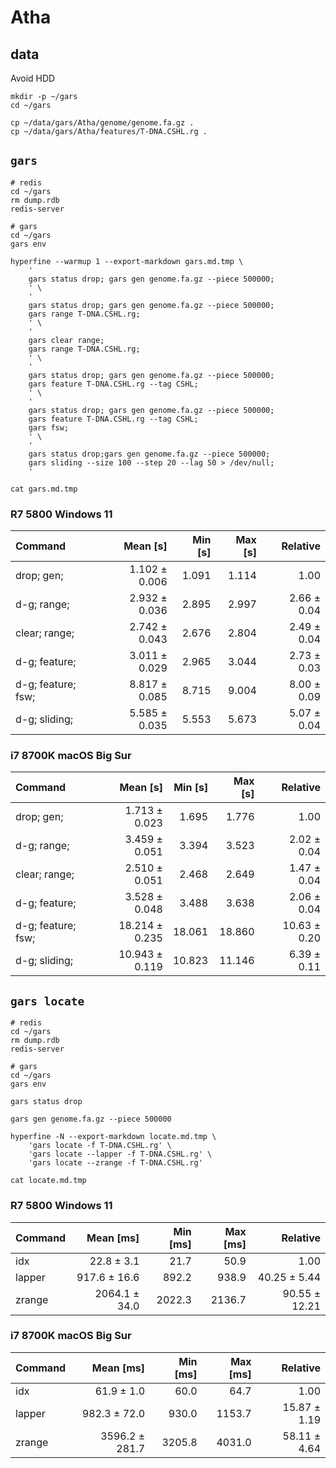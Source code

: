 # Atha

## data

Avoid HDD

```shell
mkdir -p ~/gars
cd ~/gars

cp ~/data/gars/Atha/genome/genome.fa.gz .
cp ~/data/gars/Atha/features/T-DNA.CSHL.rg .

```

## `gars`

```shell
# redis
cd ~/gars
rm dump.rdb
redis-server

# gars
cd ~/gars
gars env

hyperfine --warmup 1 --export-markdown gars.md.tmp \
    '
    gars status drop; gars gen genome.fa.gz --piece 500000;
    ' \
    '
    gars status drop; gars gen genome.fa.gz --piece 500000;
    gars range T-DNA.CSHL.rg;
    ' \
    '
    gars clear range;
    gars range T-DNA.CSHL.rg;
    ' \
    '
    gars status drop; gars gen genome.fa.gz --piece 500000;
    gars feature T-DNA.CSHL.rg --tag CSHL;
    ' \
    '
    gars status drop; gars gen genome.fa.gz --piece 500000;
    gars feature T-DNA.CSHL.rg --tag CSHL;
    gars fsw;
    ' \
    '
    gars status drop;gars gen genome.fa.gz --piece 500000;
    gars sliding --size 100 --step 20 --lag 50 > /dev/null;
    '

cat gars.md.tmp

```

### R7 5800 Windows 11

| Command            |      Mean [s] | Min [s] | Max [s] |    Relative |
|:-------------------|--------------:|--------:|--------:|------------:|
| drop; gen;         | 1.102 ± 0.006 |   1.091 |   1.114 |        1.00 |
| d-g; range;        | 2.932 ± 0.036 |   2.895 |   2.997 | 2.66 ± 0.04 |
| clear; range;      | 2.742 ± 0.043 |   2.676 |   2.804 | 2.49 ± 0.04 |
| d-g; feature;      | 3.011 ± 0.029 |   2.965 |   3.044 | 2.73 ± 0.03 |
| d-g; feature; fsw; | 8.817 ± 0.085 |   8.715 |   9.004 | 8.00 ± 0.09 |
| d-g; sliding;      | 5.585 ± 0.035 |   5.553 |   5.673 | 5.07 ± 0.04 |

### i7 8700K macOS Big Sur

| Command            |       Mean [s] | Min [s] | Max [s] |     Relative |
|:-------------------|---------------:|--------:|--------:|-------------:|
| drop; gen;         |  1.713 ± 0.023 |   1.695 |   1.776 |         1.00 |
| d-g; range;        |  3.459 ± 0.051 |   3.394 |   3.523 |  2.02 ± 0.04 |
| clear; range;      |  2.510 ± 0.051 |   2.468 |   2.649 |  1.47 ± 0.04 |
| d-g; feature;      |  3.528 ± 0.048 |   3.488 |   3.638 |  2.06 ± 0.04 |
| d-g; feature; fsw; | 18.214 ± 0.235 |  18.061 |  18.860 | 10.63 ± 0.20 |
| d-g; sliding;      | 10.943 ± 0.119 |  10.823 |  11.146 |  6.39 ± 0.11 |

## `gars locate`

```shell
# redis
cd ~/gars
rm dump.rdb
redis-server

# gars
cd ~/gars
gars env

gars status drop

gars gen genome.fa.gz --piece 500000

hyperfine -N --export-markdown locate.md.tmp \
    'gars locate -f T-DNA.CSHL.rg' \
    'gars locate --lapper -f T-DNA.CSHL.rg' \
    'gars locate --zrange -f T-DNA.CSHL.rg'

cat locate.md.tmp

```

### R7 5800 Windows 11

| Command |     Mean [ms] | Min [ms] | Max [ms] |      Relative |
|:--------|--------------:|---------:|---------:|--------------:|
| idx     |    22.8 ± 3.1 |     21.7 |     50.9 |          1.00 |
| lapper  |  917.6 ± 16.6 |    892.2 |    938.9 |  40.25 ± 5.44 |
| zrange  | 2064.1 ± 34.0 |   2022.3 |   2136.7 | 90.55 ± 12.21 |

### i7 8700K macOS Big Sur

| Command |      Mean [ms] | Min [ms] | Max [ms] |     Relative |
|:--------|---------------:|---------:|---------:|-------------:|
| idx     |     61.9 ± 1.0 |     60.0 |     64.7 |         1.00 |
| lapper  |   982.3 ± 72.0 |    930.0 |   1153.7 | 15.87 ± 1.19 |
| zrange  | 3596.2 ± 281.7 |   3205.8 |   4031.0 | 58.11 ± 4.64 |
